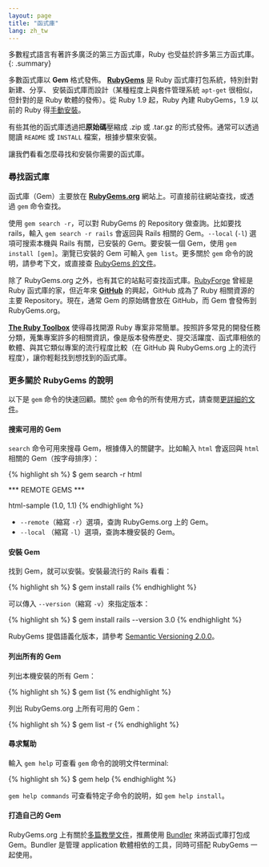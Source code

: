 ```yaml
---
layout: page
title: "函式庫"
lang: zh_tw
---
```


多數程式語言有著許多廣泛的第三方函式庫，Ruby 也受益於許多第三方函式庫。
{: .summary}

多數函式庫以 **Gem** 格式發佈。 [**RubyGems**][1] 是 Ruby 函式庫打包系統，特別針對新建、分享、
安裝函式庫而設計（某種程度上與套件管理系統 `apt-get` 很相似，但針對的是 Ruby 軟體的發佈）。從 Ruby 1.9 起，Ruby 內建 RubyGems，1.9 以前的 Ruby 得[手動安裝][2]。

有些其他的函式庫透過把**原始碼**壓縮成 .zip 或 .tar.gz 的形式發佈。通常可以透過
閱讀 `README` 或 `INSTALL` 檔案，根據步驟來安裝。

讓我們看看怎麼尋找和安裝你需要的函式庫。

### 尋找函式庫

函式庫（Gem）主要放在 [**RubyGems.org**][1] 網站上。可直接前往網站查找，或透過 `gem` 命令查找。

使用 `gem search -r`，可以對 RubyGems 的 Repository 做查詢。比如要找 rails，輸入 `gem search -r rails` 會返回與 Rails 相關的 Gem。`--local` (`-l`) 選項可搜索本機與 Rails 有關，已安裝的 Gem。要安裝一個 Gem，使用 `gem install [gem]`。瀏覽已安裝的 Gem 可輸入 `gem list`。更多關於 `gem` 命令的說明，請參考下文，或直接查 [RubyGems 的文件][3]。

除了 RubyGems.org 之外，也有其它的站點可查找函式庫。[RubyForge][4] 曾經是 Ruby 函式庫的家，但近年來 [**GitHub**][5] 的興起，GitHub 成為了 Ruby 相關資源的主要 Repository。現在，通常 Gem 的原始碼會放在 GitHub，而 Gem 會發佈到 RubyGems.org。

[**The Ruby Toolbox**][6] 使得尋找開源 Ruby 專案非常簡單。按照許多常見的開發任務分類，蒐集專案許多的相關資訊，像是版本發佈歷史、提交活躍度、函式庫相依的軟體、與其它類似專案的流行程度比較（在 GitHub 與 RubyGems.org 上的流行程度），讓你輕鬆找到想找到的函式庫。

### 更多關於 RubyGems 的說明

以下是 `gem` 命令的快速回顧。關於 `gem` 命令的所有使用方式，請查閱[更詳細的文件][7]。

#### 搜索可用的 Gem

`search` 命令可用來搜尋 Gem，根據傳入的關鍵字。比如輸入 `html` 會返回與 `html` 相關的 Gem（按字母排序）：

{% highlight sh %}
$ gem search -r html

*** REMOTE GEMS ***

html-sample (1.0, 1.1)
{% endhighlight %}

* `--remote`（縮寫 `-r`）選項，查詢 RubyGems.org 上的 Gem。
* `--local` （縮寫 `-l`）選項，查詢本機安裝的 Gem。

#### 安裝 Gem

找到 Gem，就可以安裝。安裝最流行的 Rails 看看：

{% highlight sh %}
$ gem install rails
{% endhighlight %}

可以傳入 `--version`（縮寫 `-v`）來指定版本：

{% highlight sh %}
$ gem install rails --version 3.0
{% endhighlight %}

RubyGems 提倡語義化版本，請參考 [Semantic Versioning 2.0.0][semver]。

#### 列出所有的 Gem

列出本機安裝的所有 Gem：

{% highlight sh %}
$ gem list
{% endhighlight %}

列出 RubyGems.org 上所有可用的 Gem：

{% highlight sh %}
$ gem list -r
{% endhighlight %}

#### 尋求幫助

輸入 `gem help` 可查看 `gem` 命令的說明文件terminal:

{% highlight sh %}
$ gem help
{% endhighlight %}

`gem help commands` 可查看特定子命令的說明，如 `gem help install`。

#### 打造自己的 Gem

RubyGems.org 上有關於[多篇教學文件][3]，推薦使用 [Bundler][9] 來將函式庫打包成 Gem。Bundler 是管理 application 軟體相依的工具，同時可搭配 RubyGems 一起使用。



[1]: https://rubygems.org/
[2]: https://rubygems.org/pages/download/
[3]: http://guides.rubygems.org/
[4]: http://rubyforge.org/
[5]: https://github.com/
[6]: https://www.ruby-toolbox.com/
[7]: http://guides.rubygems.org/command-reference/
[9]: http://bundler.io/

[semver]: http://semver.org/

